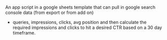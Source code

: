 An app script in a google sheets template that can pull in google search console data (from export or from add on) 
- queries, impressions, clicks, avg position and then calculate the required
impressions and clicks to hit a desired CTR based on a 30 day timeframe.

